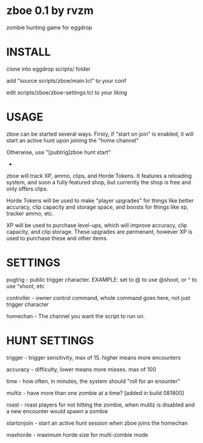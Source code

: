 #  zboe 0.1 by rvzm
 zombie  hunting game for eggdrop

# INSTALL
 clone into eggdrop scripts/ folder
 
 add "source scripts/zboe/main.tcl" to your conf

 edit scripts/zboe/zboe-settings.tcl to your liking
 
# USAGE
 zboe can be started several ways. Firsty, if "start on join" is enabled, it will start an active hunt upon joining the "home channel"
 
 Otherwise, use "[pubtrig]zboe hunt start"
 
 -
 
 zboe will track XP, ammo, clips, and Horde Tokens. It features a reloading system, and soon a fully featured shop, but currently the shop is free and only offers clips.
 
 Horde Tokens will be used to make "player upgrades" for things like better accuracy, clip capacity and storage space, and boosts for things like xp, tracker ammo, etc.
 
 XP will be used to purchase level-ups, which will improve accuracy, clip capacity, and clip storage. These upgrades are permenant, however XP is used to purchase these and other items.
 

# SETTINGS 
 pugtrig - public trigger character. EXAMPLE: set to @ to use @shoot, or ^ to use ^shoot, etc

 controller - owner control command, whole command goes here, not just trigger character

 homechan - The channel you want the script to run on.

# HUNT SETTINGS
 trigger - trigger sensitivity, max of 15. higher means more encounters

 accuracy - difficulty, lower means more misses. max of 100

 time - how often, in minutes, the system should "roll for an enounter"

 multiz - have more than one zombie at a time? [added in build 081800]

 roast - roast players for not hitting the zombie, when mutliz is disabled and a new encounter would spawn a zombie

 startonjoin - start an active hunt session when zboe joins the homechan 
 
 maxhorde - maximum horde size for multi-zombie mode